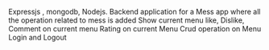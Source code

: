 Expressjs , mongodb, Nodejs.
Backend application for a Mess app where all the operation related to mess is added
Show current menu
like, Dislike, Comment on current menu
Rating on current Menu
Crud operation on Menu
Login and Logout
